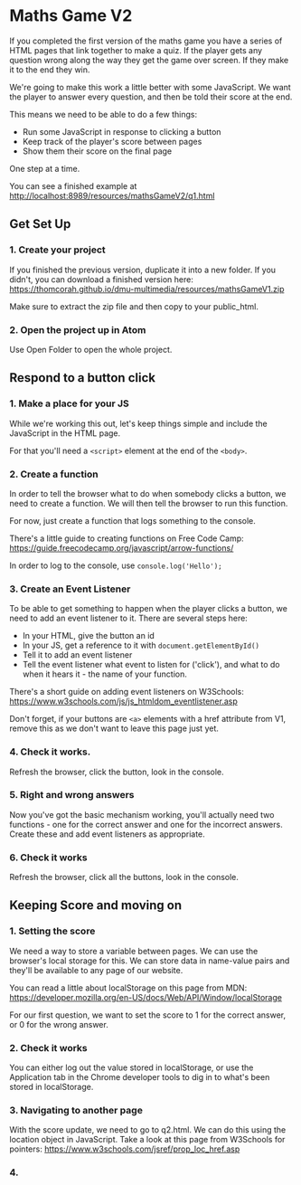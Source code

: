 # Maths Game V2

If you completed the first version of the maths game you have a series of HTML pages that link together to make a quiz. If the player gets any question wrong along the way they get the game over screen. If they make it to the end they win.

We're going to make this work a little better with some JavaScript. We want the player to answer every question, and then be told their score at the end.

This means we need to be able to do a few things:

* Run some JavaScript in response to clicking a button
* Keep track of the player's score between pages
* Show them their score on the final page

One step at a time.

You can see a finished example at <http://localhost:8989/resources/mathsGameV2/q1.html>

## Get Set Up

### 1. Create your project
If you finished the previous version, duplicate it into a new folder.
If you didn't, you can download a finished version here: <https://thomcorah.github.io/dmu-multimedia/resources/mathsGameV1.zip>

Make sure to extract the zip file and then copy to your public_html.

### 2. Open the project up in Atom
Use Open Folder to open the whole project.

## Respond to a button click

### 1. Make a place for your JS
While we're working this out, let's keep things simple and include the JavaScript in the HTML page.

For that you'll need a `<script>` element at the end of the `<body>`.

### 2. Create a function
In order to tell the browser what to do when somebody clicks a button, we need to create a function. We will then tell the browser to run this function.

For now, just create a function that logs something to the console.

There's a little guide to creating functions on Free Code Camp: <https://guide.freecodecamp.org/javascript/arrow-functions/>

In order to log to the console, use `console.log('Hello');`

### 3. Create an Event Listener
To be able to get something to happen when the player clicks a button, we need to add an event listener to it. There are several steps here:

* In your HTML, give the button an id
* In your JS, get a reference to it with `document.getElementById()`
* Tell it to add an event listener
* Tell the event listener what event to listen for ('click'), and what to do when it hears it - the name of your function.

There's a short guide on adding event listeners on W3Schools: <https://www.w3schools.com/js/js_htmldom_eventlistener.asp>

Don't forget, if your buttons are `<a>` elements with a href attribute from V1, remove this as we don't want to leave this page just yet.

### 4. Check it works.
Refresh the browser, click the button, look in the console.

### 5. Right and wrong answers
Now you've got the basic mechanism working, you'll actually need two functions - one for the correct answer and one for the incorrect answers. Create these and add event listeners as appropriate.

### 6. Check it works
Refresh the browser, click all the buttons, look in the console.

## Keeping Score and moving on

### 1. Setting the score
We need a way to store a variable between pages. We can use the browser's local storage for this. We can store data in name-value pairs and they'll be available to any page of our website.

You can read a little about localStorage on this page from MDN: <https://developer.mozilla.org/en-US/docs/Web/API/Window/localStorage>

For our first question, we want to set the score to 1 for the correct answer, or 0 for the wrong answer.

### 2. Check it works
You can either log out the value stored in localStorage, or use the Application tab in the Chrome developer tools to dig in to what's been stored in localStorage.

### 3. Navigating to another page
With the score update, we need to go to q2.html. We can do this using the location object in JavaScript. Take a look at this page from W3Schools for pointers: <https://www.w3schools.com/jsref/prop_loc_href.asp>

### 4.
